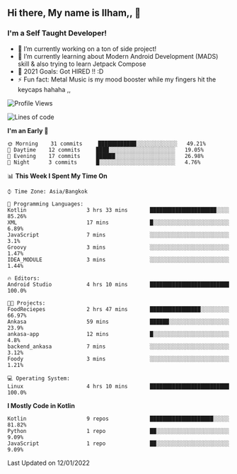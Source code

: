 ## Hi there, My name is Ilham,, 👋


### I'm a Self Taught Developer!
- 🔭 I’m currently working on a ton of side project!
- 🌱 I’m currently learning about Modern Android Development (MADS) skill & also trying to learn Jetpack Compose
- 🥅 2021 Goals: Got HIRED !! :D
- ⚡ Fun fact: Metal Music is my mood booster while my fingers hit the keycaps hahaha  ,,



<!--START_SECTION:waka-->
![Profile Views](http://img.shields.io/badge/Profile%20Views-0-blue)

![Lines of code](https://img.shields.io/badge/From%20Hello%20World%20I%27ve%20Written-379%20Thousand%20lines%20of%20code-blue)

**I'm an Early 🐤** 

```text
🌞 Morning    31 commits     ████████████░░░░░░░░░░░░░   49.21% 
🌆 Daytime    12 commits     ████░░░░░░░░░░░░░░░░░░░░░   19.05% 
🌃 Evening    17 commits     ██████░░░░░░░░░░░░░░░░░░░   26.98% 
🌙 Night      3 commits      █░░░░░░░░░░░░░░░░░░░░░░░░   4.76%

```


📊 **This Week I Spent My Time On** 

```text
⌚︎ Time Zone: Asia/Bangkok

💬 Programming Languages: 
Kotlin                   3 hrs 33 mins       █████████████████████░░░░   85.26% 
XML                      17 mins             █░░░░░░░░░░░░░░░░░░░░░░░░   6.89% 
JavaScript               7 mins              ░░░░░░░░░░░░░░░░░░░░░░░░░   3.1% 
Groovy                   3 mins              ░░░░░░░░░░░░░░░░░░░░░░░░░   1.47% 
IDEA_MODULE              3 mins              ░░░░░░░░░░░░░░░░░░░░░░░░░   1.44%

🔥 Editors: 
Android Studio           4 hrs 10 mins       █████████████████████████   100.0%

🐱‍💻 Projects: 
FoodReciepes             2 hrs 47 mins       ████████████████░░░░░░░░░   66.97% 
Ankasa                   59 mins             ██████░░░░░░░░░░░░░░░░░░░   23.9% 
ankasa-app               12 mins             █░░░░░░░░░░░░░░░░░░░░░░░░   4.8% 
backend_ankasa           7 mins              ░░░░░░░░░░░░░░░░░░░░░░░░░   3.12% 
Foody                    3 mins              ░░░░░░░░░░░░░░░░░░░░░░░░░   1.21%

💻 Operating System: 
Linux                    4 hrs 10 mins       █████████████████████████   100.0%

```

**I Mostly Code in Kotlin** 

```text
Kotlin                   9 repos             ████████████████████░░░░░   81.82% 
Python                   1 repo              ██░░░░░░░░░░░░░░░░░░░░░░░   9.09% 
JavaScript               1 repo              ██░░░░░░░░░░░░░░░░░░░░░░░   9.09%

```



 Last Updated on 12/01/2022
<!--END_SECTION:waka-->
